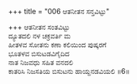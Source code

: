 +++
title = "006 ಆತನೀತನ ಸನ್ತವಿಟ್ಟು"

+++
ಆತನೀತನ ಸಂತವಿಟ್ಟು  
ದ್ಯೂತದಲಿ ನಳ ಚಕ್ರವರ್ತಿ ಮ  
ಹೀತಳವ ಸೋತನು ಕಣಾ ಕಲಿಯಿಂದ ಪುಷ್ಕರಗೆ   
ಭೂತಳವ ಬಿಸುಟಡವಿಗೈದಿದ  
ನಾತ ನಿಜವಧು ಸಹಿತ ವನದಲಿ  
ಕಾತರಿಸಿ ನಿಜಸತಿಯ ಬಿಸುಟನು ಹಾಯ್ದನಡವಿಯಲಿ     ॥6॥